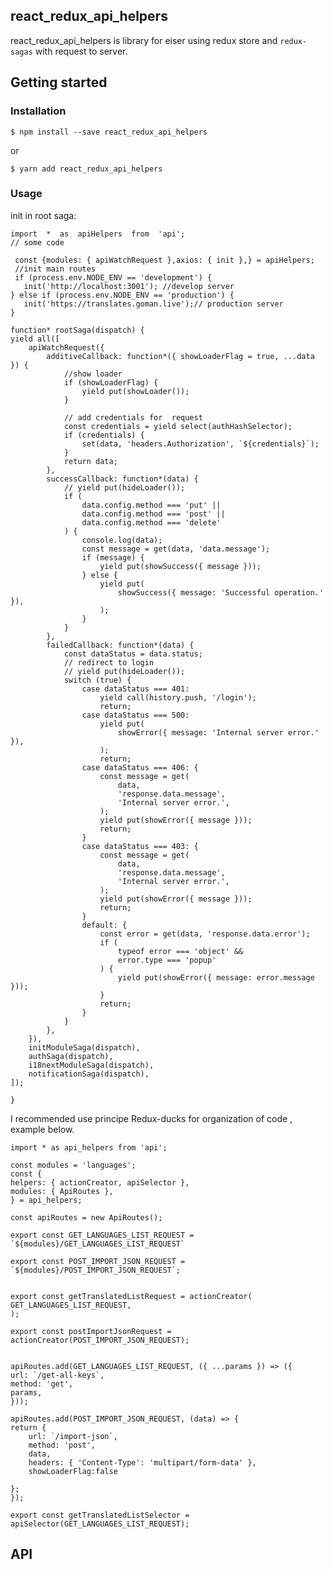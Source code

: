 ## react_redux_api_helpers

react_redux_api_helpers is library for eiser using redux store and `redux-sagas` with request to server.

## Getting started

### Installation

    $ npm install --save react_redux_api_helpers

or

    $ yarn add react_redux_api_helpers

### Usage

init in root saga:

    import  *  as  apiHelpers  from  'api';
    // some code

     const {modules: { apiWatchRequest },axios: { init },} = apiHelpers;
     //init main routes
     if (process.env.NODE_ENV == 'development') {
       init('http://localhost:3001'); //develop server
    } else if (process.env.NODE_ENV == 'production') {
       init('https://translates.goman.live');// production server
    }

    function* rootSaga(dispatch) {
    yield all([
        apiWatchRequest({
            additiveCallback: function*({ showLoaderFlag = true, ...data }) {
                //show loader
                if (showLoaderFlag) {
                    yield put(showLoader());
                }

                // add credentials for  request
                const credentials = yield select(authHashSelector);
                if (credentials) {
                    set(data, 'headers.Authorization', `${credentials}`);
                }
                return data;
            },
            successCallback: function*(data) {
                // yield put(hideLoader());
                if (
                    data.config.method === 'put' ||
                    data.config.method === 'post' ||
                    data.config.method === 'delete'
                ) {
                    console.log(data);
                    const message = get(data, 'data.message');
                    if (message) {
                        yield put(showSuccess({ message }));
                    } else {
                        yield put(
                            showSuccess({ message: 'Successful operation.' }),
                        );
                    }
                }
            },
            failedCallback: function*(data) {
                const dataStatus = data.status;
                // redirect to login
                // yield put(hideLoader());
                switch (true) {
                    case dataStatus === 401:
                        yield call(history.push, '/login');
                        return;
                    case dataStatus === 500:
                        yield put(
                            showError({ message: 'Internal server error.' }),
                        );
                        return;
                    case dataStatus === 406: {
                        const message = get(
                            data,
                            'response.data.message',
                            'Internal server error.',
                        );
                        yield put(showError({ message }));
                        return;
                    }
                    case dataStatus === 403: {
                        const message = get(
                            data,
                            'response.data.message',
                            'Internal server error.',
                        );
                        yield put(showError({ message }));
                        return;
                    }
                    default: {
                        const error = get(data, 'response.data.error');
                        if (
                            typeof error === 'object' &&
                            error.type === 'popup'
                        ) {
                            yield put(showError({ message: error.message }));
                        }
                        return;
                    }
                }
            },
        }),
        initModuleSaga(dispatch),
        authSaga(dispatch),
        i18nextModuleSaga(dispatch),
        notificationSaga(dispatch),
    ]);

    }

I recommended use principe Redux-ducks for organization of code , example below.

    import * as api_helpers from 'api';

    const modules = 'languages';
    const {
    helpers: { actionCreator, apiSelector },
    modules: { ApiRoutes },
    } = api_helpers;

    const apiRoutes = new ApiRoutes();

    export const GET_LANGUAGES_LIST_REQUEST = `${modules}/GET_LANGUAGES_LIST_REQUEST`

    export const POST_IMPORT_JSON_REQUEST = `${modules}/POST_IMPORT_JSON_REQUEST`;


    export const getTranslatedListRequest = actionCreator(
    GET_LANGUAGES_LIST_REQUEST,
    );

    export const postImportJsonRequest = actionCreator(POST_IMPORT_JSON_REQUEST);


    apiRoutes.add(GET_LANGUAGES_LIST_REQUEST, ({ ...params }) => ({
    url: `/get-all-keys`,
    method: 'get',
    params,
    }));

    apiRoutes.add(POST_IMPORT_JSON_REQUEST, (data) => {
    return {
        url: `/import-json`,
        method: 'post',
        data,
        headers: { 'Content-Type': 'multipart/form-data' },
        showLoaderFlag:false

    };
    });

    export const getTranslatedListSelector = apiSelector(GET_LANGUAGES_LIST_REQUEST);

## API
